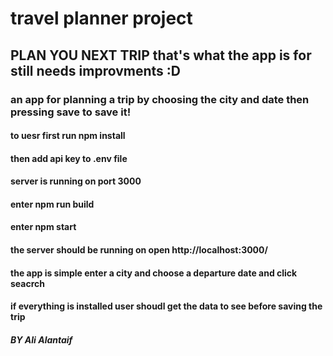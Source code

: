 # travel planner project

## PLAN YOU NEXT TRIP that's what the app is for still needs improvments :D

### an app for planning a trip by choosing the city and date then pressing save to save it!

#### to uesr first run npm install

#### then add api key to .env file

#### server is running on port 3000

#### enter npm run build

#### enter npm start

#### the server should be running on open http://localhost:3000/

#### the app is simple enter a city and choose a departure date and click seacrch

#### if everything is installed user shoudl get the data to see before saving the trip


##### BY Ali Alantaif